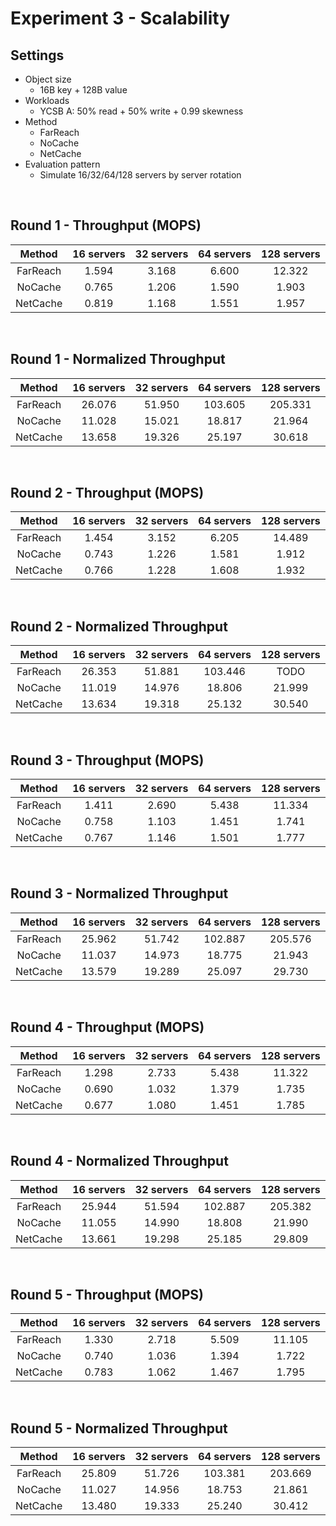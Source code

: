 # Experiment 3 - Scalability

## Settings

- Object size
	+ 16B key + 128B value
- Workloads
	+ YCSB A: 50% read + 50% write + 0.99 skewness
- Method
  + FarReach
  + NoCache
  + NetCache
- Evaluation pattern
	+ Simulate 16/32/64/128 servers by server rotation

</br>

## Round 1 - Throughput (MOPS)
|  Method  | 16 servers | 32 servers | 64 servers | 128 servers |
|:--------:|:----------:|:----------:|:----------:|:-----------:|
| FarReach | 1.594 | 3.168 | 6.600 | 12.322 |
| NoCache  | 0.765 | 1.206 | 1.590 | 1.903 |
| NetCache | 0.819 | 1.168 | 1.551 | 1.957 |
</br>

## Round 1 - Normalized Throughput
|  Method  | 16 servers | 32 servers | 64 servers | 128 servers |
|:--------:|:----------:|:----------:|:----------:|:-----------:|
| FarReach | 26.076 | 51.950 | 103.605 | 205.331 |
| NoCache  | 11.028 | 15.021 | 18.817 | 21.964 |
| NetCache | 13.658 | 19.326 | 25.197 | 30.618 |
</br>

## Round 2 - Throughput (MOPS)
|  Method  | 16 servers | 32 servers | 64 servers | 128 servers |
|:--------:|:----------:|:----------:|:----------:|:-----------:|
| FarReach | 1.454 | 3.152 | 6.205 | 14.489 |
| NoCache  | 0.743 | 1.226 | 1.581 | 1.912 |
| NetCache | 0.766 | 1.228 | 1.608 | 1.932 |
</br>

## Round 2 - Normalized Throughput
|  Method  | 16 servers | 32 servers | 64 servers | 128 servers |
|:--------:|:----------:|:----------:|:----------:|:-----------:|
| FarReach | 26.353 | 51.881 | 103.446 | TODO |
| NoCache  | 11.019 | 14.976 | 18.806 | 21.999 |
| NetCache | 13.634 | 19.318 | 25.132 | 30.540 |
</br>

## Round 3 - Throughput (MOPS)
|  Method  | 16 servers | 32 servers | 64 servers | 128 servers |
|:--------:|:----------:|:----------:|:----------:|:-----------:|
| FarReach | 1.411 | 2.690 | 5.438 | 11.334 |
| NoCache  | 0.758 | 1.103 | 1.451 | 1.741 |
| NetCache | 0.767 | 1.146 | 1.501 | 1.777 |
</br>

## Round 3 - Normalized Throughput
|  Method  | 16 servers | 32 servers | 64 servers | 128 servers |
|:--------:|:----------:|:----------:|:----------:|:-----------:|
| FarReach | 25.962 | 51.742 | 102.887 | 205.576 |
| NoCache  | 11.037 | 14.973 | 18.775 | 21.943 |
| NetCache | 13.579 | 19.289 | 25.097 | 29.730 |
</br>

## Round 4 - Throughput (MOPS)
|  Method  | 16 servers | 32 servers | 64 servers | 128 servers |
|:--------:|:----------:|:----------:|:----------:|:-----------:|
| FarReach | 1.298 | 2.733 | 5.438 | 11.322 |
| NoCache  | 0.690 | 1.032 | 1.379 | 1.735 |
| NetCache | 0.677 | 1.080 | 1.451 | 1.785 |
</br>

## Round 4 - Normalized Throughput
|  Method  | 16 servers | 32 servers | 64 servers | 128 servers |
|:--------:|:----------:|:----------:|:----------:|:-----------:|
| FarReach | 25.944 | 51.594 | 102.887 | 205.382 |
| NoCache  | 11.055 | 14.990 | 18.808 | 21.990 |
| NetCache | 13.661 | 19.298 | 25.185 | 29.809 |
</br>


## Round 5 - Throughput (MOPS)
|  Method  | 16 servers | 32 servers | 64 servers | 128 servers |
|:--------:|:----------:|:----------:|:----------:|:-----------:|
| FarReach | 1.330 | 2.718 | 5.509 | 11.105 |
| NoCache  | 0.740 | 1.036 | 1.394 | 1.722 |
| NetCache | 0.783 | 1.062 | 1.467 | 1.795 |
</br>

## Round 5 - Normalized Throughput
|  Method  | 16 servers | 32 servers | 64 servers | 128 servers |
|:--------:|:----------:|:----------:|:----------:|:-----------:|
| FarReach | 25.809 | 51.726 | 103.381 | 203.669 |
| NoCache  | 11.027 | 14.956 | 18.753 | 21.861 |
| NetCache | 13.480 | 19.333 | 25.240 | 30.412 |
</br>